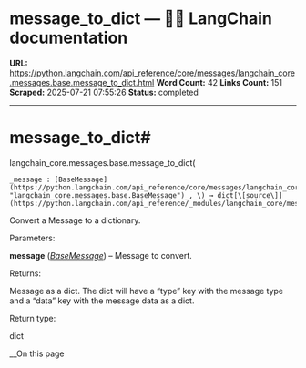 # message_to_dict — 🦜🔗 LangChain  documentation

**URL:** https://python.langchain.com/api_reference/core/messages/langchain_core.messages.base.message_to_dict.html
**Word Count:** 42
**Links Count:** 151
**Scraped:** 2025-07-21 07:55:26
**Status:** completed

---

# message\_to\_dict\#

langchain\_core.messages.base.message\_to\_dict\(

    _message : [BaseMessage](https://python.langchain.com/api_reference/core/messages/langchain_core.messages.base.BaseMessage.html#langchain_core.messages.base.BaseMessage "langchain_core.messages.base.BaseMessage")_, \) → dict[\[source\]](https://python.langchain.com/api_reference/_modules/langchain_core/messages/base.html#message_to_dict)\#     

Convert a Message to a dictionary.

Parameters:     

**message** \([_BaseMessage_](https://python.langchain.com/api_reference/core/messages/langchain_core.messages.base.BaseMessage.html#langchain_core.messages.base.BaseMessage "langchain_core.messages.base.BaseMessage")\) – Message to convert.

Returns:     

Message as a dict. The dict will have a “type” key with the message type and a “data” key with the message data as a dict.

Return type:     

dict

__On this page